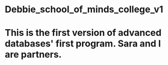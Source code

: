 # Debbie_school_of_minds_college_v1
<h1>This is the first version of advanced databases' first program. Sara and I are partners.</h1>

